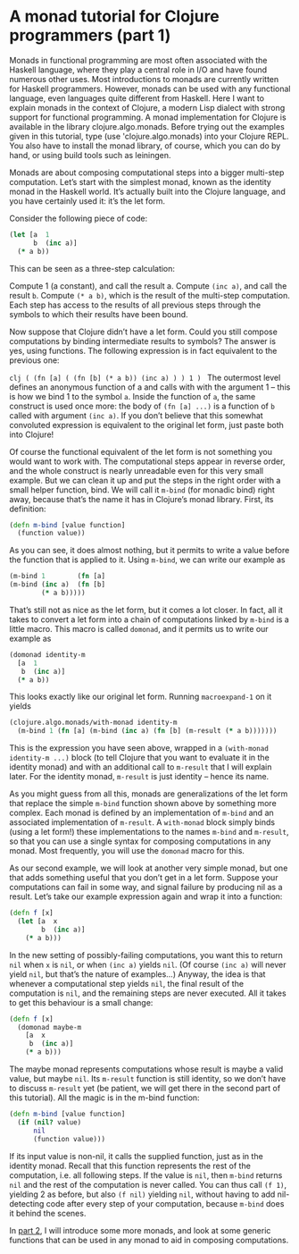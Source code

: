 A monad tutorial for Clojure programmers (part 1)
=================

Monads in functional programming are most often associated with the Haskell
language, where they play a central role in I/O and have found numerous other
uses. Most introductions to monads are currently written for Haskell
programmers. However, monads can be used with any functional language, even
languages quite different from Haskell. Here I want to explain monads in the
context of Clojure, a modern Lisp dialect with strong support for functional
programming. A monad implementation for Clojure is available in the library
clojure.algo.monads. Before trying out the examples given in this tutorial,
type (use 'clojure.algo.monads) into your Clojure REPL. You also have to
install the monad library, of course, which you can do by hand, or using build
tools such as leiningen.

Monads are about composing computational steps into a bigger multi-step
computation. Let’s start with the simplest monad, known as the identity monad
in the Haskell world. It’s actually built into the Clojure language, and you
have certainly used it: it’s the let form.

Consider the following piece of code:

```clj
(let [a  1
      b  (inc a)]
  (* a b))
```
This can be seen as a three-step calculation:

Compute 1 (a constant), and call the result a.
Compute ``(inc a)``, and call the result `b`.
Compute ``(* a b)``, which is the result of the multi-step computation.
Each step has access to the results of all previous steps through the symbols to which their results have been bound.

Now suppose that Clojure didn’t have a let form. Could you still compose
computations by binding intermediate results to symbols? The answer is yes,
using functions. The following expression is in fact equivalent to the
previous one:

```clj ( (fn [a] ( (fn [b] (* a b)) (inc a) ) ) 1 ) ``` The outermost level
defines an anonymous function of a and calls with with the argument 1 – this
is how we bind 1 to the symbol ``a``. Inside the function of ``a``, the same
construct is used once more: the body of ``(fn [a] ...)`` is a function of
``b`` called with argument ``(inc a)``. If you don’t believe that this
somewhat convoluted expression is equivalent to the original let form, just
paste both into Clojure!

Of course the functional equivalent of the let form is not something you would
want to work with. The computational steps appear in reverse order, and the
whole construct is nearly unreadable even for this very small example. But we
can clean it up and put the steps in the right order with a small helper
function, bind. We will call it ``m-bind`` (for monadic bind) right away,
because that’s the name it has in Clojure’s monad library. First, its
definition:

```clj
(defn m-bind [value function]
  (function value))
```

As you can see, it does almost nothing, but it permits to write a value before
the function that is applied to it. Using ``m-bind``, we can write our example
as

```clj
(m-bind 1        (fn [a]
(m-bind (inc a)  (fn [b]
        (* a b)))))
```

That’s still not as nice as the let form, but it comes a lot closer. In fact,
all it takes to convert a let form into a chain of computations linked by
``m-bind`` is a little macro. This macro is called ``domonad``, and it permits
us to write our example as

```clj
(domonad identity-m
  [a  1
   b  (inc a)]
  (* a b))
```

This looks exactly like our original let form. Running ``macroexpand-1`` on it
yields

```clj
(clojure.algo.monads/with-monad identity-m
  (m-bind 1 (fn [a] (m-bind (inc a) (fn [b] (m-result (* a b)))))))
```

This is the expression you have seen above, wrapped in a ``(with-monad
identity-m ...)`` block (to tell Clojure that you want to evaluate it in the
identity monad) and with an additional call to ``m-result`` that I will
explain later. For the identity monad, ``m-result`` is just identity – hence
its name.

As you might guess from all this, monads are generalizations of the let form
that replace the simple ``m-bind`` function shown above by something more
complex. Each monad is defined by an implementation of ``m-bind`` and an
associated implementation of ``m-result``. A ``with-monad`` block simply binds
(using a let form!) these implementations to the names ``m-bind`` and
``m-result``, so that you can use a single syntax for composing computations
in any monad. Most frequently, you will use the ``domonad`` macro for this.

As our second example, we will look at another very simple monad, but one that
adds something useful that you don’t get in a let form. Suppose your
computations can fail in some way, and signal failure by producing nil as a
result. Let’s take our example expression again and wrap it into a function:

```clj
(defn f [x]
  (let [a  x
        b  (inc a)]
    (* a b)))
```

In the new setting of possibly-failing computations, you want this to return
``nil`` when ``x`` is ``nil``, or when ``(inc a)`` yields ``nil``. (Of course
``(inc a)`` will never yield ``nil``, but that’s the nature of examples…)
Anyway, the idea is that whenever a computational step yields ``nil``, the
final result of the computation is ``nil``, and the remaining steps are never
executed. All it takes to get this behaviour is a small change:

```clj
(defn f [x]
  (domonad maybe-m
    [a  x
     b  (inc a)]
    (* a b)))
```

The maybe monad represents computations whose result is maybe a valid value,
but maybe ``nil``. Its ``m-result`` function is still identity, so we don’t
have to discuss ``m-result`` yet (be patient, we will get there in the second
part of this tutorial). All the magic is in the m-bind function:

```clj
(defn m-bind [value function]
  (if (nil? value)
      nil
      (function value)))
```

If its input value is non-nil, it calls the supplied function, just as in the
identity monad. Recall that this function represents the rest of the
computation, i.e. all following steps. If the value is ``nil``, then
``m-bind`` returns ``nil`` and the rest of the computation is never
called. You can thus call ``(f 1)``, yielding 2 as before, but also ``(f
nil)`` yielding ``nil``, without having to add nil-detecting code after every
step of your computation, because ``m-bind`` does it behind the scenes.

In [part 2](PART2.md), I will introduce some more monads, and look at some
generic functions that can be used in any monad to aid in composing
computations.
